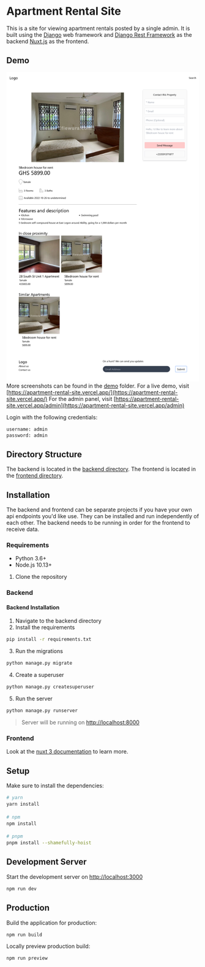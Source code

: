 # Apartment Rental Site

This is a site for viewing apartment rentals posted by a single admin. It is built using the [Django](https://www.djangoproject.com/) web framework
and [Django Rest Framework](https://www.django-rest-framework.org/) as the backend [Nuxt.js](https://nuxtjs.org/) as the frontend.

## Demo

![Demo](/demo/apartment-rentals-3.png)
More screenshots can be found in the [demo](/demo) folder.
For a live demo, visit [https://apartment-rental-site.vercel.app/](https://apartment-rental-site.vercel.app/)
For the admin panel, visit [https://apartment-rental-site.vercel.app/admin](https://apartment-rental-site.vercel.app/admin)

Login with the following credentials:

```
username: admin
password: admin
```

## Directory Structure

The backend is located in the [backend directory](/backend/). The frontend is located in the [frontend directory](/frontend/).

## Installation

The backend and frontend can be separate projects if you have your own api endpoints you'd like use. They can be installed and run independently of each other.
The backend needs to be running in order for the frontend to receive data.

### Requirements

- Python 3.6+
- Node.js 10.13+

1. Clone the repository

### Backend

#### Backend Installation

1. Navigate to the backend directory
1. Install the requirements

```bash
pip install -r requirements.txt
```

3. Run the migrations

```bash
python manage.py migrate
```

4. Create a superuser

```bash
python manage.py createsuperuser
```

5. Run the server

```bash
python manage.py runserver
```

> Server will be running on <http://localhost:8000>

### Frontend

Look at the [nuxt 3 documentation](https://v3.nuxtjs.org) to learn more.

## Setup

Make sure to install the dependencies:

```bash
# yarn
yarn install

# npm
npm install

# pnpm
pnpm install --shamefully-hoist
```

## Development Server

Start the development server on <http://localhost:3000>

```bash
npm run dev
```

## Production

Build the application for production:

```bash
npm run build
```

Locally preview production build:

```bash
npm run preview
```
